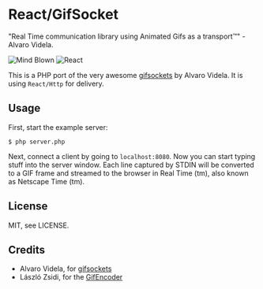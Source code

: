 # React/GifSocket

"Real Time communication library using Animated Gifs as a transport™" - Alvaro
Videla.

![Mind Blown](https://raw.github.com/react-php/gifsocket/master/doc/mybrain.gif)
![React](https://raw.github.com/react-php/gifsocket/master/doc/react.png)

This is a PHP port of the very awesome
[gifsockets](https://github.com/videlalvaro/gifsockets) by Alvaro Videla. It
is using `React/Http` for delivery.

## Usage

First, start the example server:

    $ php server.php

Next, connect a client by going to `localhost:8080`. Now you can start typing
stuff into the server window. Each line captured by STDIN will be converted to
a GIF frame and streamed to the browser in Real Time (tm), also known as
Netscape Time (tm).

## License

MIT, see LICENSE.

## Credits

* Alvaro Videla, for [gifsockets](https://github.com/videlalvaro/gifsockets)
* László Zsidi, for the [GifEncoder](http://www.phpclasses.org/package/3163-PHP-Generate-GIF-animations-from-a-set-of-GIF-images.html)
